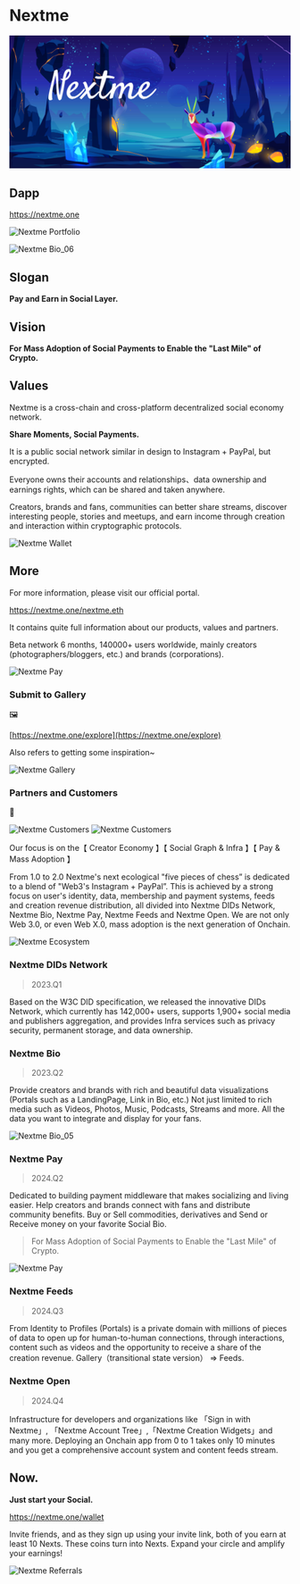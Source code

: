# Nextme

![](assets/images/banner/Brand_Banner_02.jpg)

## Dapp

https://nextme.one

![Nextme Portfolio](https://utfs.io/f/6a803468-a14d-49f2-859b-a38399acbc74-o27jh8.jpg)

![Nextme Bio_06](https://cdn.nextme.one/static/website/bio_06.png)

## Slogan

**Pay and Earn in Social Layer.**

## Vision

**For Mass Adoption of Social Payments to Enable the "Last Mile" of Crypto.**

## Values

Nextme is a cross-chain and cross-platform decentralized social economy network.

**Share Moments, Social Payments.**

It is a public social network similar in design to Instagram + PayPal, but encrypted.

Everyone owns their accounts and relationships、data ownership and earnings rights, which can be shared and taken anywhere.

Creators, brands and fans, communities can better share streams, discover interesting people, stories and meetups, and earn income through creation and interaction within cryptographic protocols.

![Nextme Wallet](https://utfs.io/f/c6750e28-54e8-419a-8b51-7a205e18082a-e0psdq.png)

## More

For more information, please visit our official portal.

https://nextme.one/nextme.eth

It contains quite full information about our products, values and partners.

Beta network 6 months, 140000+ users worldwide, mainly creators (photographers/bloggers, etc.) and brands (corporations).

![Nextme Pay](https://cdn.nextme.one/home/gateway/social_payments_02.png)

### Submit to Gallery

🖼️

[https://nextme.one/explore](https://nextme.one/explore)

Also refers to getting some inspiration~

![Nextme Gallery](https://cdn.nextme.one/static/website/landingpage_02.jpg)

### Partners and Customers

🦄

![Nextme Customers](https://cdn.nextme.one/static/website/Customers_1.jpg)
![Nextme Customers](https://cdn.nextme.one/static/website/Customers_2.jpg)

Our focus is on the【 Creator Economy 】【 Social Graph & Infra 】【 Pay & Mass Adoption 】

From 1.0 to 2.0 Nextme's next ecological "five pieces of chess” is dedicated to a blend of "Web3's Instagram + PayPal”.
This is achieved by a strong focus on user's identity, data, membership and payment systems, feeds and creation revenue distribution, all divided into Nextme DIDs Network, Nextme Bio, Nextme Pay, Nextme Feeds and Nextme Open.
We are not only Web 3.0, or even Web X.0, mass adoption is the next generation of Onchain.

![Nextme Ecosystem](https://cdn.nextme.one/static/website/landingpage_06.jpg)

### Nextme DIDs Network

> 2023.Q1

Based on the W3C DID specification, we released the innovative DIDs Network, which currently has 142,000+ users, supports 1,900+ social media and publishers aggregation, and provides Infra services such as privacy security, permanent storage, and data ownership.

### Nextme Bio

> 2023.Q2

Provide creators and brands with rich and beautiful data visualizations (Portals such as a LandingPage, Link in Bio, etc.) Not just limited to rich media such as Videos, Photos, Music, Podcasts, Streams and more.
All the data you want to integrate and display for your fans.

![Nextme Bio_05](https://cdn.nextme.one/static/website/bio_05.png)

### Nextme Pay

> 2024.Q2

Dedicated to building payment middleware that makes socializing and living easier. Help creators and brands connect with fans and distribute community benefits.
Buy or Sell commodities, derivatives and Send or Receive money on your favorite Social Bio.

> For Mass Adoption of Social Payments to Enable the "Last Mile" of Crypto.

![Nextme Pay](https://cdn.nextme.one/home/gateway/social_payments_01_v2.png)

### Nextme Feeds

> 2024.Q3

From Identity to Profiles (Portals) is a private domain with millions of pieces of data to open up for human-to-human connections, through interactions, content such as videos and the opportunity to receive a share of the creation revenue.
Gallery（transitional state version） => Feeds.

### Nextme Open

> 2024.Q4

Infrastructure for developers and organizations like 「Sign in with Nextme」, 「Nextme Account Tree」,「Nextme Creation Widgets」and many more. Deploying an Onchain app from 0 to 1 takes only 10 minutes and you get a comprehensive account system and content feeds stream.

<h2>Now. </h2>
<strong>Just start your Social.</strong>

https://nextme.one/wallet

Invite friends, and as they sign up using your invite link, both of you earn at least 10 Nexts.
These coins turn into Nexts. Expand your circle and amplify your earnings!

![Nextme Referrals](https://utfs.io/f/14bb5360-65d8-4332-a980-ea473a3a366e-hkxwsw.jpg)
